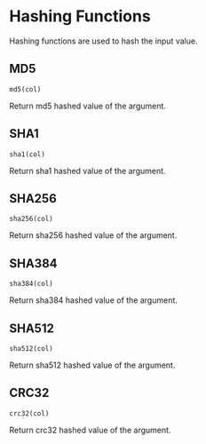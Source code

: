 # Hashing Functions

Hashing functions are used to hash the input value.

## MD5

```text
md5(col)
```

Return md5 hashed value of the argument.

## SHA1

```text
sha1(col)
```

Return sha1 hashed value of the argument.

## SHA256

```text
sha256(col)
```

Return sha256 hashed value of the argument.

## SHA384

```text
sha384(col)
```

Return sha384 hashed value of the argument.

## SHA512

```text
sha512(col)
```

Return sha512 hashed value of the argument.

## CRC32

```text
crc32(col)
```

Return crc32 hashed value of the argument.